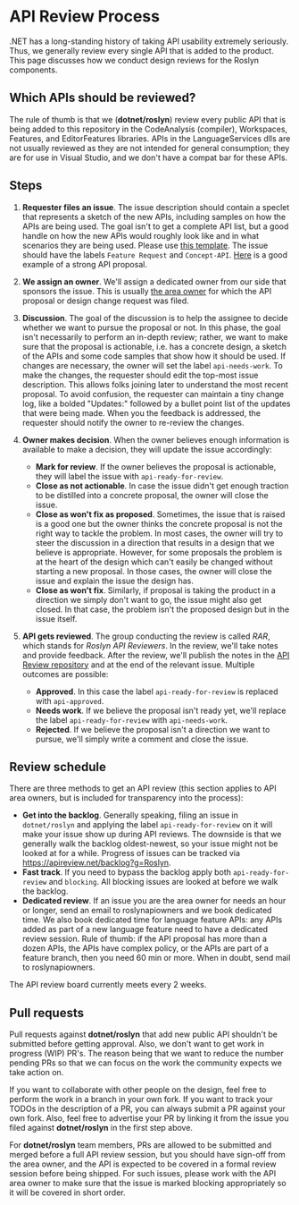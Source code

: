 # API Review Process

.NET has a long-standing history of taking API usability extremely seriously. Thus, we generally review every single API that is added to the product. This page discusses how we conduct design reviews for the Roslyn components.

## Which APIs should be reviewed?

The rule of thumb is that we (**dotnet/roslyn**) review every public API that is being added to this repository in the CodeAnalysis (compiler), Workspaces, Features, and EditorFeatures libraries. APIs in the LanguageServices dlls are not usually reviewed as they are not intended for general consumption; they are for use in Visual Studio, and we don't have a compat bar for these APIs.

## Steps

1. **Requester files an issue**. The issue description should contain a speclet that represents a sketch of the new APIs, including samples on how the APIs are being used. The goal isn't to get a complete API list, but a good handle on how the new APIs would roughly look like and in what scenarios they are being used. Please use [this template](https://github.com/dotnet/roslyn/issues/new?template=api-suggestion.md). The issue should have the labels `Feature Request` and `Concept-API`. [Here](https://github.com/dotnet/roslyn/issues/53410) is a good example of a strong API proposal.

2. **We assign an owner**. We'll assign a dedicated owner from our side that sponsors the issue. This is usually [the area owner](../area-owners.md#areas) for which the API proposal or design change request was filed.

3. **Discussion**. The goal of the discussion is to help the assignee to decide whether we want to pursue the proposal or not. In this phase, the goal isn't necessarily to perform an in-depth review; rather, we want to make sure that the proposal is actionable, i.e. has a concrete design, a sketch of the APIs and some code samples that show how it should be used. If changes are necessary, the owner will set the label `api-needs-work`. To make the changes, the requester should edit the top-most issue description. This allows folks joining later to understand the most recent proposal. To avoid confusion, the requester can maintain a tiny change log, like a bolded "Updates:" followed by a bullet point list of the updates that were being made. When you the feedback is addressed, the requester should notify the owner to re-review the changes.

4. **Owner makes decision**. When the owner believes enough information is available to make a decision, they will update the issue accordingly:

    * **Mark for review**. If the owner believes the proposal is actionable, they will label the issue with `api-ready-for-review`.
    * **Close as not actionable**. In case the issue didn't get enough traction to be distilled into a concrete proposal, the owner will close the issue.
    * **Close as won't fix as proposed**. Sometimes, the issue that is raised is a good one but the owner thinks the concrete proposal is not the right way to tackle the problem. In most cases, the owner will try to steer the discussion in a direction that results in a design that we believe is appropriate. However, for some proposals the problem is at the heart of the design which can't easily be changed without starting a new proposal. In those cases, the owner will close the issue and explain the issue the design has.
    * **Close as won't fix**. Similarly, if proposal is taking the product in a direction we simply don't want to go, the issue might also get closed. In that case, the problem isn't the proposed design but in the issue itself.

5. **API gets reviewed**. The group conducting the review is called *RAR*, which stands for *Roslyn API Reviewers*. In the review, we'll take notes and provide feedback. After the review, we'll publish the notes in the [API Review repository](https://github.com/dotnet/apireviews) and at the end of the relevant issue. Multiple outcomes are possible:

    * **Approved**. In this case the label `api-ready-for-review` is replaced with `api-approved`.
    * **Needs work**. If we believe the proposal isn't ready yet, we'll replace the label `api-ready-for-review` with `api-needs-work`.
    * **Rejected**. If we believe the proposal isn't a direction we want to pursue, we'll simply write a comment and close the issue.

## Review schedule

 There are three methods to get an API review (this section applies to API area owners, but is included for transparency into the process):

* **Get into the backlog**. Generally speaking, filing an issue in `dotnet/roslyn` and applying the label `api-ready-for-review` on it will make your issue show up during API reviews. The downside is that we generally walk the backlog oldest-newest, so your issue might not be looked at for a while. Progress of issues can be tracked via <https://apireview.net/backlog?g=Roslyn>.
* **Fast track**. If you need to bypass the backlog apply both `api-ready-for-review` and `blocking`. All blocking issues are looked at before we walk the backlog.
* **Dedicated review**. If an issue you are the area owner for needs an hour or longer, send an email to roslynapiowners and we book dedicated time. We also book dedicated time for language feature APIs: any APIs added as part of a new language feature need to have a dedicated review session. Rule of thumb: if the API proposal has more than a dozen APIs, the APIs have complex policy, or the APIs are part of a feature branch, then you need 60 min or more. When in doubt, send mail to roslynapiowners.

The API review board currently meets every 2 weeks.

## Pull requests

Pull requests against **dotnet/roslyn** that add new public API shouldn't be submitted before getting approval. Also, we don't want to get work in progress (WIP) PR's. The reason being that we want to reduce the number pending PRs so that we can focus on the work the community expects we take action on.

If you want to collaborate with other people on the design, feel free to perform the work in a branch in your own fork. If you want to track your TODOs in the description of a PR, you can always submit a PR against your own fork. Also, feel free to advertise your PR by linking it from the issue you filed against **dotnet/roslyn** in the first step above.

For **dotnet/roslyn** team members, PRs are allowed to be submitted and merged before a full API review session, but you should have sign-off from the area owner, and the API is expected to be covered in a formal review session before being shipped. For such issues, please work with the API area owner to make sure that the issue is marked blocking appropriately so it will be covered in short order.

